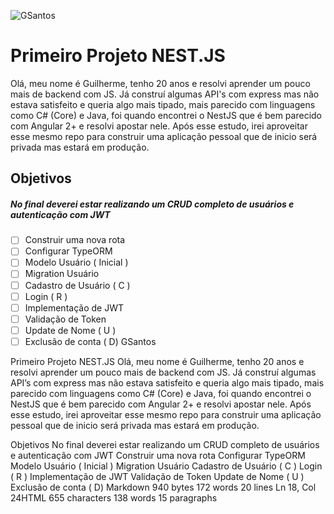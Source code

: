 ![GSantos](http://logo.guisantos.com.br/GSantos_nobackgroundSmall.png)
# Primeiro Projeto NEST.JS

Olá, meu nome é Guilherme, tenho 20 anos e resolvi aprender um pouco mais de backend com JS.
Já construí algumas API's com express mas não estava satisfeito e queria algo mais tipado, mais parecido com linguagens como C# (Core) e Java, foi quando encontrei o NestJS que é bem parecido com Angular 2+ e resolvi apostar nele. Após esse estudo, irei aproveitar esse mesmo repo para construir uma aplicação pessoal que de inicio será privada mas estará em produção.


## Objetivos
##### No final deverei estar realizando um CRUD completo de usuários e autenticação com JWT
- [ ] Construir uma nova rota
- [ ] Configurar TypeORM
- [ ] Modelo Usuário ( Inicial )
- [ ] Migration Usuário
- [ ] Cadastro de Usuário ( C )
- [ ] Login ( R )
- [ ] Implementação de JWT
- [ ] Validação de Token
- [ ] Update de Nome  ( U )
- [ ] Exclusão de conta ( D)
GSantos

Primeiro Projeto NEST.JS
Olá, meu nome é Guilherme, tenho 20 anos e resolvi aprender um pouco mais de backend com JS.
Já construí algumas API’s com express mas não estava satisfeito e queria algo mais tipado, mais parecido com linguagens como C# (Core) e Java, foi quando encontrei o NestJS que é bem parecido com Angular 2+ e resolvi apostar nele. Após esse estudo, irei aproveitar esse mesmo repo para construir uma aplicação pessoal que de inicio será privada mas estará em produção.

Objetivos
No final deverei estar realizando um CRUD completo de usuários e autenticação com JWT
 Construir uma nova rota
 Configurar TypeORM
 Modelo Usuário ( Inicial )
 Migration Usuário
 Cadastro de Usuário ( C )
 Login ( R )
 Implementação de JWT
 Validação de Token
 Update de Nome ( U )
 Exclusão de conta ( D)
Markdown 940 bytes 172 words 20 lines Ln 18, Col 24HTML 655 characters 138 words 15 paragraphs